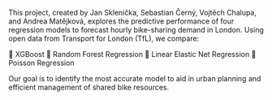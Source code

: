 This project, created by Jan Sklenička, Sebastian Černý, Vojtěch Chalupa, and Andrea Matějková, explores the predictive performance of four regression models to forecast hourly bike-sharing demand in London. Using open data from Transport for London (TfL), we compare:

🔹 XGBoost
🔹 Random Forest Regression
🔹 Linear Elastic Net Regression
🔹 Poisson Regression

Our goal is to identify the most accurate model to aid in urban planning and efficient management of shared bike resources.
